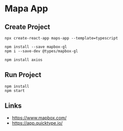 # Mapa App

## Create Project

```shell
npx create-react-app maps-app --template=typescript

npm install --save mapbox-gl
npm i --save-dev @types/mapbox-gl

npm install axios
```

## Run Project

```shell
npm install
npm start
```

## Links

- https://www.mapbox.com/
- https://app.quicktype.io/